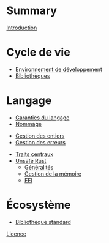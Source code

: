 # Summary

[Introduction](introduction.md)

# Cycle de vie

- [Environnement de développement](devenv.md)
- [Bibliothèques](libraries.md)

# Langage

- [Garanties du langage](guarantees.md)
- [Nommage](naming.md)
<!-- - [Macros](macros.md) -->
- [Gestion des entiers](integer.md)
- [Gestion des erreurs](errors.md)
<!-- - [Système de types](typesystem.md) -->
- [Traits centraux](central_traits.md)
- [Unsafe Rust](unsafe.md)
  - [Généralités](unsafe_generalities.md)
  - [Gestion de la mémoire](unsafe_memory.md)
  - [FFI](unsafe_ffi.md)

# Écosystème

- [Bibliothèque standard](standard.md)

[Licence](LICENCE.md)

<!-- TODO: - [Test et fuzzing](testfuzz.md) -->
